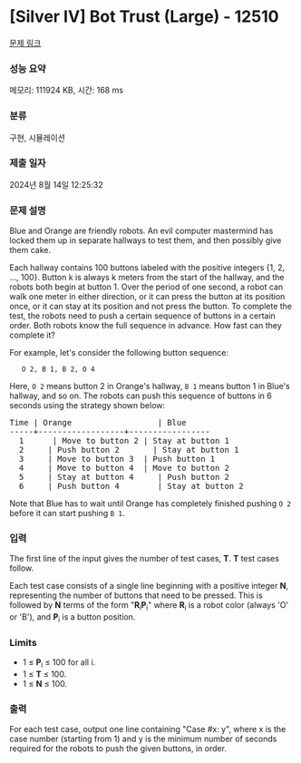 # [Silver IV] Bot Trust (Large) - 12510 

[문제 링크](https://www.acmicpc.net/problem/12510) 

### 성능 요약

메모리: 111924 KB, 시간: 168 ms

### 분류

구현, 시뮬레이션

### 제출 일자

2024년 8월 14일 12:25:32

### 문제 설명

<p>Blue and Orange are friendly robots. An evil computer mastermind has locked them up in separate hallways to test them, and then possibly give them cake.</p>

<p>Each hallway contains 100 buttons labeled with the positive integers {1, 2, ..., 100}. Button k is always k meters from the start of the hallway, and the robots both begin at button 1. Over the period of one second, a robot can walk one meter in either direction, or it can press the button at its position once, or it can stay at its position and not press the button. To complete the test, the robots need to push a certain sequence of buttons in a certain order. Both robots know the full sequence in advance. How fast can they complete it?</p>

<p>For example, let's consider the following button sequence:</p>

<p><code>   O 2, B 1, B 2, O 4</code></p>

<p>Here, <code>O 2</code> means button 2 in Orange's hallway, <code>B 1</code> means button 1 in Blue's hallway, and so on. The robots can push this sequence of buttons in 6 seconds using the strategy shown below:</p>

<pre>Time | Orange                  | Blue
-----+------------------+-----------------
  1      | Move to button 2 | Stay at button 1
  2     | Push button 2       | Stay at button 1
  3     | Move to button 3  | Push button 1
  4     | Move to button 4  | Move to button 2
  5     | Stay at button 4     | Push button 2
  6     | Push button 4        | Stay at button 2
</pre>

<p>Note that Blue has to wait until Orange has completely finished pushing <code>O 2</code> before it can start pushing <code>B 1</code>.</p>

### 입력 

 <p>The first line of the input gives the number of test cases, <strong>T</strong>. <strong>T</strong> test cases follow.</p>

<p>Each test case consists of a single line beginning with a positive integer <strong>N</strong>, representing the number of buttons that need to be pressed. This is followed by <strong>N</strong> terms of the form "<strong>R</strong><sub>i</sub><strong>P</strong><sub>i</sub>" where <strong>R</strong><sub>i</sub> is a robot color (always 'O' or 'B'), and <strong>P</strong><sub>i</sub> is a button position.</p>

<h3>Limits</h3>

<ul>
	<li>1 ≤ <strong>P</strong><sub>i</sub> ≤ 100 for all i.</li>
	<li>1 ≤ <strong>T</strong> ≤ 100.</li>
	<li>1 ≤ <strong>N</strong> ≤ 100.</li>
</ul>

### 출력 

 <p>For each test case, output one line containing "Case #x: y", where x is the case number (starting from 1) and y is the minimum number of seconds required for the robots to push the given buttons, in order.</p>


